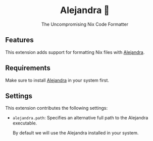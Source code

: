 <h1 align="center">Alejandra 💅</h2>

<p align="center">The Uncompromising Nix Code Formatter</p>

## Features

This extension adds support
for formatting Nix files
with [Alejandra](https://github.com/kamadorueda/alejandra).

## Requirements

Make sure to install [Alejandra](https://github.com/kamadorueda/alejandra) in your system first.

## Settings

This extension contributes the following settings:

- `alejandra.path`: Specifies an alternative full path to the Alejandra executable.

  By default we will use the Alejandra installed in your system.
